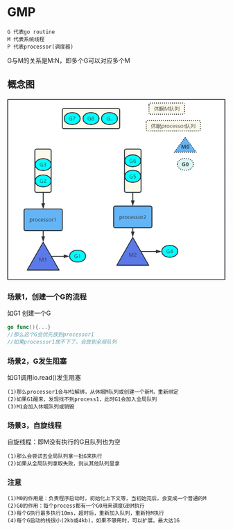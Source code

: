 # GMP
```
G 代表go routine
M 代表系统线程
P 代表processor(调度器)
```
G与M的关系是M:N，即多个G可以对应多个M  
## 概念图  
![Alt text](image-1.png)

### 场景1，创建一个G的流程
如G1 创建一个G  
```go
go func(){...}
//那么这个G会优先放到processor1  
//如果processor1放不下了，会放到全局队列
```
### 场景2，G发生阻塞
如G1调用io.read()发生阻塞
```  
(1)那么processor1会与M1解绑，从休眠M队列或创建一个新M，重新绑定  
(2)如果G1醒来，发现找不到process1，此时G1会加入全局队列
(3)M1会加入休眠队列或销毁
```
### 场景3，自旋线程
自旋线程：即M没有执行的G且队列也为空 
```
(1)那么会尝试去全局队列拿一批G来执行
(2)如果从全局队列拿取失败，则从其他队列里拿
```
### 注意
```
(1)M0的作用是：负责程序启动时，初始化上下文等，当初始完后，会变成一个普通的M  
(2)G0的作用：每个process都有一个G0用来调度G到M执行  
(3)每个G执行最多执行10ms，超时后，重新加入队列，重新抢M执行
(4)每个G启动的栈很小(2kb或4kb)，如果不够用时，可以扩展，最大达1G
```
